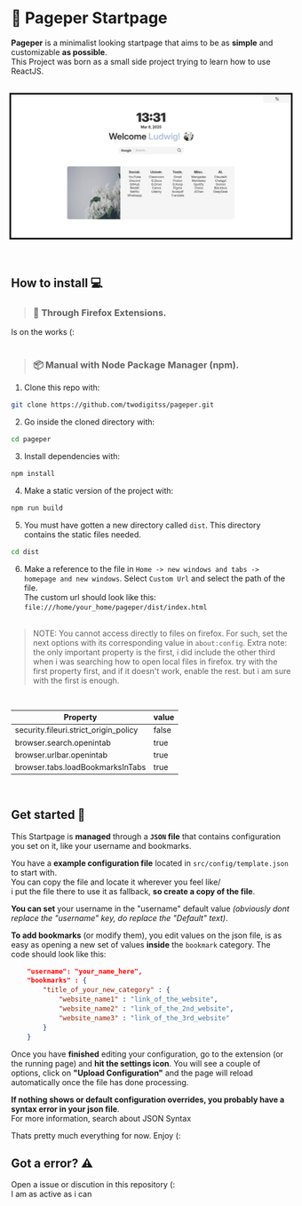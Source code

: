 # 📰 <strong>Pageper Startpage</strong>

<strong>Pageper</strong> is a minimalist looking startpage that aims to be as <strong>simple</strong> and customizable <strong>as possible</strong>.<br>
This Project was born as a small side project trying to learn how to use ReactJS. 
<br><br>

<div style="display:grid; place-items: center;">
<img src="./public/demo.png" style="border: 3px solid black;">
</div>
<br><br>

## <strong>How to install 💻</strong>

> ### 🧩 Through Firefox Extensions. <br>
Is on the works (:
<br><br>

> ### 📦 Manual with Node Package Manager (npm).<br>
1. Clone this repo with: <br> 
```bash 
git clone https://github.com/twodigitss/pageper.git
```
2. Go inside the cloned directory with: <br> 
```bash
cd pageper
```
3. Install dependencies with:<br> 
```bash
npm install
```
4. Make a static version of the project with: <br> 
```bash
npm run build
```
5. You must have gotten a new directory called `dist`. This directory contains the static files needed. 
```bash
cd dist
```

6. Make a reference to the file in `Home -> new windows and tabs -> homepage and new windows`.
Select `Custom Url` and select the path of the file. <br> 
The custom url should look like this:
`file:///home/your_home/pageper/dist/index.html`<br><br>


> NOTE: You cannot access directly to files on firefox. For such, set the next options with its corresponding value in `about:config`. Extra note: the only important property is the first, i did include the other third when i was searching how to open local files in firefox. try with the first property first, and if it doesn't work, enable the rest. but i am sure with the first is enough.

<br>

| Property                             | value  |
|--------------------------------------|--------|
|security.fileuri.strict_origin_policy | false  |
|browser.search.openintab              | true   |
|browser.urlbar.openintab              | true   |
|browser.tabs.loadBookmarksInTabs      | true   |

    
<br>

## <strong>Get started 🚀</strong>

This Startpage is <strong>managed</strong> through a <strong>`JSON` file</strong> that contains configuration you set on it, like your username and bookmarks. <br>

You have a <strong>example configuration file</strong> located in `src/config/template.json` to start with. <br>
You can copy the file and locate it wherever you feel like/
<br>i put the file there to use it as fallback, <strong>so create a copy of the file</strong>.

<strong>You can set</strong> your username in the "username" default value <i>(obviously dont replace the "username" key, do replace the "Default" text)</i>. <br>

<strong>To add bookmarks</strong> (or modify them), you edit values on the json file, is as easy as opening a new set of values <strong>inside</strong> the `bookmark` category. The code should look like this:<br>
```json
    "username": "your_name_here",
    "bookmarks" : {
        "title_of_your_new_category" : {
            "website_name1" : "link_of_the_website",
            "website_name2" : "link_of_the_2nd_website",
            "website_name3" : "link_of_the_3rd_website"
        }
    }
```
Once you have <strong>finished</strong> editing your configuration, go to the extension (or the running page) and <strong>hit the settings icon</strong>. You will see a couple of options, click on <strong>"Upload Configuration"</strong> and the page will reload automatically once the file has done processing. 

<strong>If nothing shows or default configuration overrides, you probably have a syntax error in your json file</strong>.<br>
For more information, search about JSON Syntax

Thats pretty much everything for now. Enjoy (:
<br>

## <strong>Got a error? ⚠️</strong>
Open a issue or discution in this repository (:<br>
I am as active as i can
